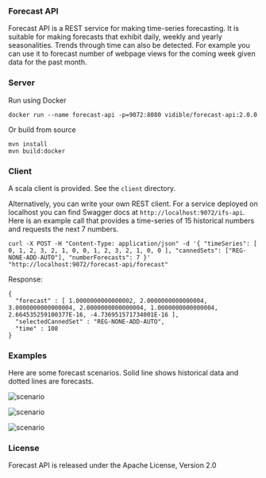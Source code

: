 ### Forecast API

Forecast API is a REST service for making time-series forecasting. 
It is suitable for making forecasts that exhibit daily, weekly and yearly
seasonalities. Trends through time can also be detected. For example you 
can use it to forecast number of webpage views for the coming week given 
data for the past month.

### Server

Run using Docker

    docker run --name forecast-api -p=9072:8080 vidible/forecast-api:2.0.0

Or build from source

    mvn install
    mvn build:docker

### Client

A scala client is provided. See the `client` directory.

Alternatively, you can write your own REST client. For a service deployed on 
localhost you can find Swagger docs at `http://localhost:9072/ifs-api`. Here 
is an example call that provides a time-series of 15 historical numbers and
requests the next 7 numbers.

    curl -X POST -H "Content-Type: application/json" -d '{ "timeSeries": [ 0, 1, 2, 3, 2, 1, 0, 0, 1, 2, 3, 2, 1, 0, 0 ], "cannedSets": ["REG-NONE-ADD-AUTO"], "numberForecasts": 7 }' "http://localhost:9072/forecast-api/forecast"

Response:

    {
      "forecast" : [ 1.0000000000000002, 2.0000000000000004, 3.0000000000000004, 2.0000000000000004, 1.0000000000000004, 2.664535259100377E-16, -4.736951571734001E-16 ],
      "selectedCannedSet" : "REG-NONE-ADD-AUTO",
      "time" : 108
    }

### Examples

Here are some forecast scenarios. Solid line shows historical data and dotted lines are forecasts. 

![scenario](https://github.com/vidible/aol-on-forecast/blob/master/client/src/test/resources/forecast-client/daily-seasonal/plot-raw-and-actual.png)

![scenario](https://github.com/vidible/aol-on-forecast/blob/master/client/src/test/resources/forecast-client/daily-seasonal-with-trend/plot-raw-and-actual.png)

![scenario](https://github.com/vidible/aol-on-forecast/blob/master/client/src/test/resources/forecast-client/real-data-video-view-supply-with-trend/plot-raw-and-actual.png)

### License
Forecast API is released under the Apache License, Version 2.0
